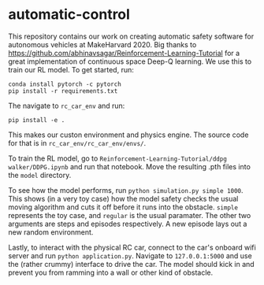 # automatic-control
This repository contains our work on creating automatic safety software for autonomous vehicles at MakeHarvard 2020. Big thanks to https://github.com/abhinavsagar/Reinforcement-Learning-Tutorial for a great implementation of continuous space Deep-Q learning. We use this to train our RL model. To get started, run:

```
conda install pytorch -c pytorch
pip install -r requirements.txt
```

The navigate to `rc_car_env` and run:
```
pip install -e .
```

This makes our custon environment and physics engine. The source code for that is in `rc_car_env/rc_car_env/envs/`.

To train the RL model, go to `Reinforcement-Learning-Tutorial/ddpg walker/DDPG.ipynb` and run that notebook. Move the resulting .pth files into the `model` directory.

To see how the model performs, run `python simulation.py simple 1000`. This shows (in a very toy case) how the model safety checks the usual moving algorithm and cuts it off before it runs into the obstacle. `simple` represents the toy case, and `regular` is the usual paramater. The other two arguments are steps and episodes respectively. A new episode lays out a new random environment.

Lastly, to interact with the physical RC car, connect to the car's onboard wifi server and run `python application.py`. Navigate to `127.0.0.1:5000` and use the (rather crummy) interface to drive the car. The model should kick in and prevent you from ramming into a wall or other kind of obstacle.
